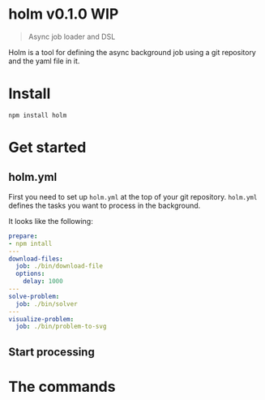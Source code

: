# holm v0.1.0 WIP

> Async job loader and DSL

Holm is a tool for defining the async background job using a git repository and the yaml file in it.

# Install

    npm install holm

# Get started

## holm.yml

First you need to set up `holm.yml` at the top of your git repository. `holm.yml` defines the tasks you want to process in the background.

It looks like the following:

```yml
prepare:
- npm intall
---
download-files:
  job: ./bin/download-file
  options:
    delay: 1000
---
solve-problem:
  job: ./bin/solver
---
visualize-problem:
  job: ./bin/problem-to-svg
```

## Start processing


# The commands
